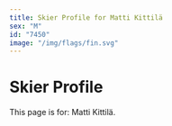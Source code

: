 ```yaml
---
title: Skier Profile for Matti Kittilä
sex: "M"
id: "7450"
image: "/img/flags/fin.svg" 
---
```


# Skier Profile

This page is for: Matti Kittilä.
    